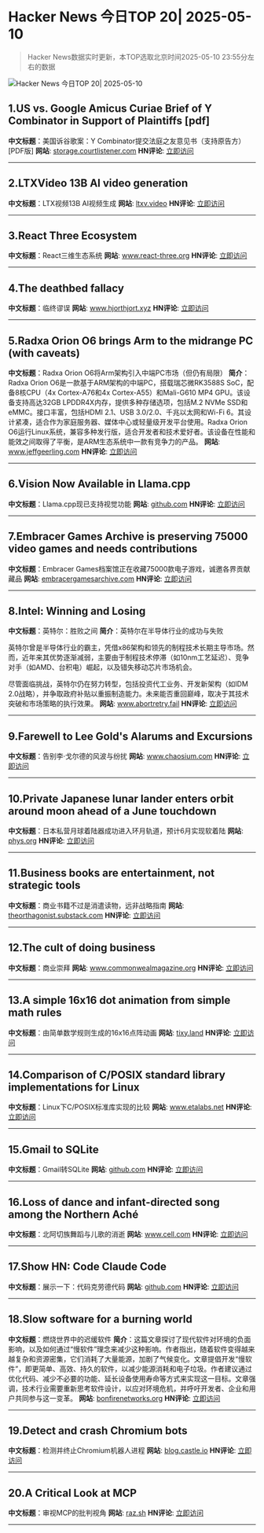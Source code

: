 # Hacker News 今日TOP 20| 2025-05-10

> Hacker News数据实时更新，本TOP选取北京时间2025-05-10 23:55分左右的数据

![Hacker News 今日TOP 20| 2025-05-10](https://img.chuhaix.com/2024/0910_imageFile-1665440404179-628424718_1725901191.png)

## 1.US vs. Google Amicus Curiae Brief of Y Combinator in Support of Plaintiffs [pdf]
**中文标题**：美国诉谷歌案：Y Combinator提交法庭之友意见书（支持原告方）[PDF版]
**网站**:  <a href='https://storage.courtlistener.com/recap/gov.uscourts.dcd.223205/gov.uscourts.dcd.223205.1300.1.pdf' target='_blank' rel='nofollow'>storage.courtlistener.com</a>
**HN评论**:  <a href='https://news.ycombinator.com/item?id=43945820&utm_source=www.chuhaix.com' target='_blank' rel='nofollow'>立即访问</a>

---

## 2.LTXVideo 13B AI video generation
**中文标题**：LTX视频13B AI视频生成
**网站**:  <a href='https://ltxv.video/' target='_blank' rel='nofollow'>ltxv.video</a>
**HN评论**:  <a href='https://news.ycombinator.com/item?id=43944974&utm_source=www.chuhaix.com' target='_blank' rel='nofollow'>立即访问</a>

---

## 3.React Three Ecosystem
**中文标题**：React三维生态系统
**网站**:  <a href='https://www.react-three.org/' target='_blank' rel='nofollow'>www.react-three.org</a>
**HN评论**:  <a href='https://news.ycombinator.com/item?id=43945293&utm_source=www.chuhaix.com' target='_blank' rel='nofollow'>立即访问</a>

---

## 4.The deathbed fallacy
**中文标题**：临终谬误
**网站**:  <a href='https://www.hjorthjort.xyz/2018/02/21/the-deathbed-fallacy.html' target='_blank' rel='nofollow'>www.hjorthjort.xyz</a>
**HN评论**:  <a href='https://news.ycombinator.com/item?id=43944467&utm_source=www.chuhaix.com' target='_blank' rel='nofollow'>立即访问</a>

---

## 5.Radxa Orion O6 brings Arm to the midrange PC (with caveats)
**中文标题**：Radxa Orion O6将Arm架构引入中端PC市场（但仍有局限）
**简介**：Radxa Orion O6是一款基于ARM架构的中端PC，搭载瑞芯微RK3588S SoC，配备8核CPU（4x Cortex-A76和4x Cortex-A55）和Mali-G610 MP4 GPU。该设备支持高达32GB LPDDR4X内存，提供多种存储选项，包括M.2 NVMe SSD和eMMC。接口丰富，包括HDMI 2.1、USB 3.0/2.0、千兆以太网和Wi-Fi 6。其设计紧凑，适合作为家庭服务器、媒体中心或轻量级开发平台使用。Radxa Orion O6运行Linux系统，兼容多种发行版，适合开发者和技术爱好者。该设备在性能和能效之间取得了平衡，是ARM生态系统中一款有竞争力的产品。
**网站**:  <a href='https://www.jeffgeerling.com/blog/2025/radxa-orion-o6-brings-arm-midrange-pc' target='_blank' rel='nofollow'>www.jeffgeerling.com</a>
**HN评论**:  <a href='https://news.ycombinator.com/item?id=43945041&utm_source=www.chuhaix.com' target='_blank' rel='nofollow'>立即访问</a>

---

## 6.Vision Now Available in Llama.cpp
**中文标题**：Llama.cpp现已支持视觉功能
**网站**:  <a href='https://github.com/ggml-org/llama.cpp/blob/master/docs/multimodal.md' target='_blank' rel='nofollow'>github.com</a>
**HN评论**:  <a href='https://news.ycombinator.com/item?id=43943047&utm_source=www.chuhaix.com' target='_blank' rel='nofollow'>立即访问</a>

---

## 7.Embracer Games Archive is preserving 75000 video games and needs contributions
**中文标题**：Embracer Games档案馆正在收藏75000款电子游戏，诚邀各界贡献藏品
**网站**:  <a href='https://embracergamesarchive.com/' target='_blank' rel='nofollow'>embracergamesarchive.com</a>
**HN评论**:  <a href='https://news.ycombinator.com/item?id=43944789&utm_source=www.chuhaix.com' target='_blank' rel='nofollow'>立即访问</a>

---

## 8.Intel: Winning and Losing
**中文标题**：英特尔：胜败之间
**简介**：英特尔在半导体行业的成功与失败  

英特尔曾是半导体行业的霸主，凭借x86架构和领先的制程技术长期主导市场。然而，近年来其优势逐渐减弱，主要由于制程技术停滞（如10nm工艺延迟）、竞争对手（如AMD、台积电）崛起，以及错失移动芯片市场机会。  

尽管面临挑战，英特尔仍在努力转型，包括投资代工业务、开发新架构（如IDM 2.0战略），并争取政府补贴以重振制造能力。未来能否重回巅峰，取决于其技术突破和市场策略的执行效果。
**网站**:  <a href='https://www.abortretry.fail/p/intel-winning-and-losing' target='_blank' rel='nofollow'>www.abortretry.fail</a>
**HN评论**:  <a href='https://news.ycombinator.com/item?id=43944790&utm_source=www.chuhaix.com' target='_blank' rel='nofollow'>立即访问</a>

---

## 9.Farewell to Lee Gold's Alarums and Excursions
**中文标题**：告别李·戈尔德的风波与纷扰
**网站**:  <a href='https://www.chaosium.com/blogout-of-the-suitcase-54-farewell-to-lee-golds-alarums-excursions/' target='_blank' rel='nofollow'>www.chaosium.com</a>
**HN评论**:  <a href='https://news.ycombinator.com/item?id=43946363&utm_source=www.chuhaix.com' target='_blank' rel='nofollow'>立即访问</a>

---

## 10.Private Japanese lunar lander enters orbit around moon ahead of a June touchdown
**中文标题**：日本私营月球着陆器成功进入环月轨道，预计6月实现软着陆
**网站**:  <a href='https://phys.org/news/2025-05-private-japanese-lunar-lander-orbit.html' target='_blank' rel='nofollow'>phys.org</a>
**HN评论**:  <a href='https://news.ycombinator.com/item?id=43913705&utm_source=www.chuhaix.com' target='_blank' rel='nofollow'>立即访问</a>

---

## 11.Business books are entertainment, not strategic tools
**中文标题**：商业书籍不过是消遣读物，远非战略指南
**网站**:  <a href='https://theorthagonist.substack.com/p/why-reading-business-books-is-a-waste' target='_blank' rel='nofollow'>theorthagonist.substack.com</a>
**HN评论**:  <a href='https://news.ycombinator.com/item?id=43940747&utm_source=www.chuhaix.com' target='_blank' rel='nofollow'>立即访问</a>

---

## 12.The cult of doing business
**中文标题**：商业崇拜
**网站**:  <a href='https://www.commonwealmagazine.org/calvert-work-entrepreneur-ethic-baker-review-job' target='_blank' rel='nofollow'>www.commonwealmagazine.org</a>
**HN评论**:  <a href='https://news.ycombinator.com/item?id=43945162&utm_source=www.chuhaix.com' target='_blank' rel='nofollow'>立即访问</a>

---

## 13.A simple 16x16 dot animation from simple math rules
**中文标题**：由简单数学规则生成的16x16点阵动画
**网站**:  <a href='https://tixy.land' target='_blank' rel='nofollow'>tixy.land</a>
**HN评论**:  <a href='https://news.ycombinator.com/item?id=43942881&utm_source=www.chuhaix.com' target='_blank' rel='nofollow'>立即访问</a>

---

## 14.Comparison of C/POSIX standard library implementations for Linux
**中文标题**：Linux下C/POSIX标准库实现的比较
**网站**:  <a href='https://www.etalabs.net/compare_libcs.html' target='_blank' rel='nofollow'>www.etalabs.net</a>
**HN评论**:  <a href='https://news.ycombinator.com/item?id=43946149&utm_source=www.chuhaix.com' target='_blank' rel='nofollow'>立即访问</a>

---

## 15.Gmail to SQLite
**中文标题**：Gmail转SQLite
**网站**:  <a href='https://github.com/marcboeker/gmail-to-sqlite' target='_blank' rel='nofollow'>github.com</a>
**HN评论**:  <a href='https://news.ycombinator.com/item?id=43943236&utm_source=www.chuhaix.com' target='_blank' rel='nofollow'>立即访问</a>

---

## 16.Loss of dance and infant-directed song among the Northern Aché
**中文标题**：北阿切族舞蹈与儿歌的消逝
**网站**:  <a href='https://www.cell.com/current-biology/fulltext/S0960-9822(25)00447-6' target='_blank' rel='nofollow'>www.cell.com</a>
**HN评论**:  <a href='https://news.ycombinator.com/item?id=43911421&utm_source=www.chuhaix.com' target='_blank' rel='nofollow'>立即访问</a>

---

## 17.Show HN: Code Claude Code
**中文标题**：展示一下：代码克劳德代码
**网站**:  <a href='https://github.com/RVCA212/codesys' target='_blank' rel='nofollow'>github.com</a>
**HN评论**:  <a href='https://news.ycombinator.com/item?id=43946066&utm_source=www.chuhaix.com' target='_blank' rel='nofollow'>立即访问</a>

---

## 18.Slow software for a burning world
**中文标题**：燃烧世界中的迟缓软件
**简介**：这篇文章探讨了现代软件对环境的负面影响，以及如何通过“慢软件”理念来减少这种影响。作者指出，随着软件变得越来越复杂和资源密集，它们消耗了大量能源，加剧了气候变化。文章提倡开发“慢软件”，即更简单、高效、持久的软件，以减少能源消耗和电子垃圾。作者建议通过优化代码、减少不必要的功能、延长设备使用寿命等方式来实现这一目标。文章强调，技术行业需要重新思考软件设计，以应对环境危机，并呼吁开发者、企业和用户共同参与这一变革。
**网站**:  <a href='https://bonfirenetworks.org/posts/slow_software_for_a_burning_world/' target='_blank' rel='nofollow'>bonfirenetworks.org</a>
**HN评论**:  <a href='https://news.ycombinator.com/item?id=43943652&utm_source=www.chuhaix.com' target='_blank' rel='nofollow'>立即访问</a>

---

## 19.Detect and crash Chromium bots
**中文标题**：检测并终止Chromium机器人进程
**网站**:  <a href='https://blog.castle.io/detect-and-crash-chromium-bots-with-one-weird-trick-bots-hate-it/' target='_blank' rel='nofollow'>blog.castle.io</a>
**HN评论**:  <a href='https://news.ycombinator.com/item?id=43916622&utm_source=www.chuhaix.com' target='_blank' rel='nofollow'>立即访问</a>

---

## 20.A Critical Look at MCP
**中文标题**：审视MCP的批判视角
**网站**:  <a href='https://raz.sh/blog/2025-05-02_a_critical_look_at_mcp' target='_blank' rel='nofollow'>raz.sh</a>
**HN评论**:  <a href='https://news.ycombinator.com/item?id=43945993&utm_source=www.chuhaix.com' target='_blank' rel='nofollow'>立即访问</a>

---

